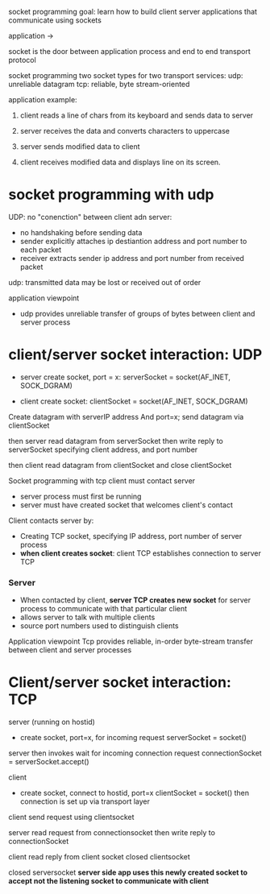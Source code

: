 socket programming
goal: learn how to build client server applications that communicate using sockets

application ->

socket is the door between application process and end to end transport protocol

socket programming
two socket types for two transport services:
udp: unreliable datagram
tcp: reliable, byte stream-oriented

application example:
1. client reads a line of chars from its keyboard and sends data to server

2. server receives the data and converts characters to uppercase

3. server sends modified data to client

4. client receives modified data and displays line on its screen. 

# socket programming with udp
UDP: no "conenction" between client adn server:
- no handshaking before sending data
- sender explicitly attaches ip destiantion address and port number to each packet
- receiver extracts sender ip address and port number from received packet

udp: transmitted data may be lost or received out of order

application viewpoint
- udp provides unreliable transfer of groups of bytes between client and server process

# client/server socket interaction: UDP

- server
create socket, port = x:
serverSocket = socket(AF_INET, SOCK_DGRAM)

- client
create socket:
clientSocket = socket(AF_INET, SOCK_DGRAM)

Create datagram with serverIP address And port=x; send datagram via clientSocket

then server read datagram from serverSocket then write reply to serverSocket specifying client address, and port number

then client read datagram from clientSocket and close clientSocket

Socket programming with tcp
client must contact server
- server process must first be running
- server must have created socket that welcomes client's contact

Client contacts server by:
- Creating TCP socket, specifying IP address, port number of server process
- **when client creates socket**: client TCP establishes connection to server TCP

### Server
- When contacted by client, **server TCP creates new socket** for server process to communicate with that particular client
- allows server to talk with multiple clients
- source port numbers used to distinguish clients 

Application viewpoint
Tcp provides reliable, in-order byte-stream transfer between client and server processes

# Client/server socket interaction: TCP

server (running on hostid) 
- create socket,
port=x, for incoming request
serverSocket = socket()

server then invokes wait for incoming connection request
connectionSocket = serverSocket.accept()

client
- create socket,
connect to hostid, port=x
clientSocket = socket()
then connection is set up 
via transport layer

client send request using clientsocket

server read request from connectionsocket
then write reply to connectionSocket

client read reply from client socket
closed clientsocket

closed serversocket
**server side app uses this newly created socket to accept not the listening socket to communicate with client**






